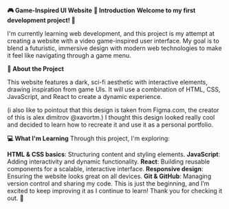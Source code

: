 **🎮 Game-Inspired UI Website**
**📖 Introduction**
**Welcome to my first development project! 🚀**

I'm currently learning web development, and this project is my attempt at creating a website with a video game-inspired user interface. My goal is to blend a futuristic, immersive design with modern web technologies to make it feel like navigating through a game menu.

**🌟 About the Project**

This website features a dark, sci-fi aesthetic with interactive elements, drawing inspiration from game UIs. It will use a combination of HTML, CSS, JavaScript, and React to create a dynamic experience.

(i also like to pointout that this design is taken from Figma.com, the creator of this is alex dimitrov @xavortm.)
I thought this design looked really cool and decided to learn how to recreate it and use it as a personal portfolio.

**💻 What I'm Learning**
Through this project, I'm exploring:

**HTML & CSS basics**: Structuring content and styling elements.
**JavaScript**: Adding interactivity and dynamic functionality.
**React**: Building reusable components for a scalable, interactive interface.
**Responsive design**: Ensuring the website looks great on all devices.
**Git & GitHub**: Managing version control and sharing my code.
This is just the beginning, and I’m excited to keep improving it as I continue to learn! Thank you for checking it out. 🎉

